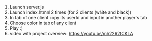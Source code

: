 1. Launch server.js
2. Launch index.htmnl 2 times (for 2 clients (white and black))
3. In tab of one client copy its userId and input in another player`s tab
4. Choose color in tab of any client
5. Play :)
6. video with project overview: https://youtu.be/mh2262tCKLA
